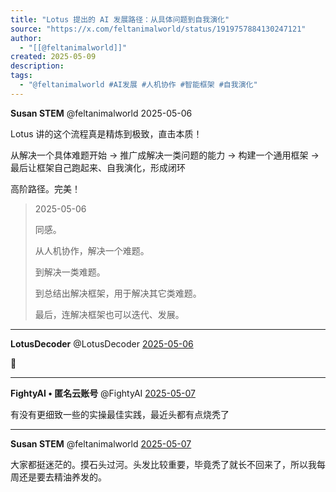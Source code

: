 ```yaml
---
title: "Lotus 提出的 AI 发展路径：从具体问题到自我演化"
source: "https://x.com/feltanimalworld/status/1919757884130247121"
author:
  - "[[@feltanimalworld]]"
created: 2025-05-09
description:
tags:
  - "@feltanimalworld #AI发展 #人机协作 #智能框架 #自我演化"
---
```

**Susan STEM** @feltanimalworld 2025-05-06

Lotus 讲的这个流程真是精炼到极致，直击本质！

从解决一个具体难题开始 → 推广成解决一类问题的能力 → 构建一个通用框架 → 最后让框架自己跑起来、自我演化，形成闭环

高阶路径。完美！

> 2025-05-06
> 
> 同感。
> 
> 从人机协作，解决一个难题。
> 
> 到解决一类难题。
> 
> 到总结出解决框架，用于解决其它类难题。
> 
> 最后，连解决框架也可以迭代、发展。

---

**LotusDecoder** @LotusDecoder [2025-05-06](https://x.com/LotusDecoder/status/1919759030706225163)

🥰

---

**FightyAI • 匿名云账号** @FightyAI [2025-05-07](https://x.com/FightyAI/status/1920109682087112891)

有没有更细致一些的实操最佳实践，最近头都有点烧秃了

---

**Susan STEM** @feltanimalworld [2025-05-07](https://x.com/feltanimalworld/status/1920110645401334220)

大家都挺迷茫的。摸石头过河。头发比较重要，毕竟秃了就长不回来了，所以我每周还是要去精油养发的。